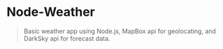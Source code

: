 # Node-Weather

> Basic weather app using Node.js, MapBox api for geolocating, and DarkSky api for forecast data.

